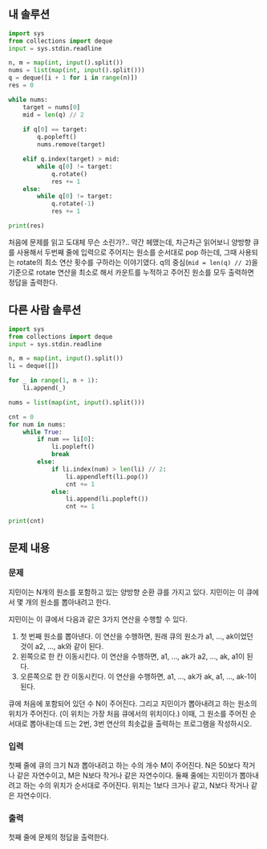 ## 내 솔루션
```python
import sys
from collections import deque
input = sys.stdin.readline

n, m = map(int, input().split())
nums = list(map(int, input().split()))
q = deque([i + 1 for i in range(n)])
res = 0

while nums:
    target = nums[0]
    mid = len(q) // 2
    
    if q[0] == target:
        q.popleft()
        nums.remove(target)

    elif q.index(target) > mid:
        while q[0] != target:
            q.rotate()
            res += 1
    else:
        while q[0] != target:
            q.rotate(-1)
            res += 1

print(res)
```
처음에 문제를 읽고 도대체 무슨 소린가?.. 약간 헤맸는데, 차근차근 읽어보니 양방향 큐를 사용해서 두번째 줄에 입력으로 주어지는 원소를 순서대로 pop 하는데, 그때 사용되는
rotate의 최소 연산 횟수를 구하라는 이야기였다. q의 중심(`mid = len(q) // 2`)을 기준으로 rotate 연산을 최소로 해서 카운트를 누적하고 주어진 원소를 모두 출력하면 정답을 출력한다.

## 다른 사람 솔루션
```python
import sys
from collections import deque
input = sys.stdin.readline

n, m = map(int, input().split())
li = deque([])

for _ in range(1, n + 1):
    li.append(_)

nums = list(map(int, input().split()))

cnt = 0
for num in nums:
    while True:
        if num == li[0]:
            li.popleft()
            break
        else:
            if li.index(num) > len(li) // 2:
                li.appendleft(li.pop())
                cnt += 1
            else:
                li.append(li.popleft())
                cnt += 1

print(cnt)
```

## 문제 내용
### 문제
지민이는 N개의 원소를 포함하고 있는 양방향 순환 큐를 가지고 있다. 지민이는 이 큐에서 몇 개의 원소를 뽑아내려고 한다.

지민이는 이 큐에서 다음과 같은 3가지 연산을 수행할 수 있다.

1. 첫 번째 원소를 뽑아낸다. 이 연산을 수행하면, 원래 큐의 원소가 a1, ..., ak이었던 것이 a2, ..., ak와 같이 된다.
2. 왼쪽으로 한 칸 이동시킨다. 이 연산을 수행하면, a1, ..., ak가 a2, ..., ak, a1이 된다.
3. 오른쪽으로 한 칸 이동시킨다. 이 연산을 수행하면, a1, ..., ak가 ak, a1, ..., ak-1이 된다.

큐에 처음에 포함되어 있던 수 N이 주어진다. 그리고 지민이가 뽑아내려고 하는 원소의 위치가 주어진다. (이 위치는 가장 처음 큐에서의 위치이다.) 이때, 그 원소를 주어진 순서대로 뽑아내는데 드는 2번, 3번 연산의 최솟값을 출력하는 프로그램을 작성하시오.

### 입력
첫째 줄에 큐의 크기 N과 뽑아내려고 하는 수의 개수 M이 주어진다. N은 50보다 작거나 같은 자연수이고, M은 N보다 작거나 같은 자연수이다. 둘째 줄에는 지민이가 뽑아내려고 하는 수의 위치가 순서대로 주어진다. 위치는 1보다 크거나 같고, N보다 작거나 같은 자연수이다.

### 출력
첫째 줄에 문제의 정답을 출력한다.